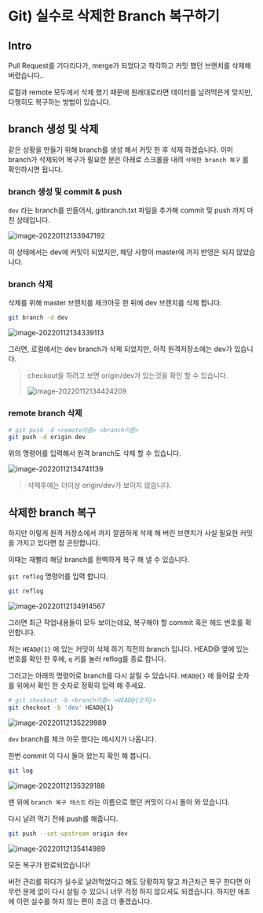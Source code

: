 # Git) 실수로 삭제한 Branch 복구하기

## Intro

Pull Request를 기다리다가, merge가 되었다고 착각하고 커밋 했던 브랜치를 삭제해 버렸습니다..

로컬과 remote 모두에서 삭제 했기 때문에 원래대로라면 데이터를 날려먹은게 맞지만, 다행히도 복구하는 방법이 있습니다.

## branch 생성 및 삭제

같은 상황을 만들기 위해 branch를 생성 해서 커밋 한 후 삭제 하겠습니다. 이미 branch가 삭제되어 복구가 필요한 분은 아래로 스크롤을 내려 `삭제한 branch 복구` 를 확인하시면 됩니다.

### branch 생성 및 commit & push

`dev` 라는 branch를 만들어서, gitbranch.txt 파일을 추가해 commit 및 push 까지 마친 상태입니다.

![image-20220112133947192](https://raw.githubusercontent.com/Shane-Park/mdblog/main/devops/git/recover-branch.assets/image-20220112133947192.webp)

이 상태에서는 dev에 커밋이 되었지만, 해당 사항이 master에 까지 반영은 되지 않았습니다.

### branch 삭제

삭제를 위해 master 브랜치를 체크아웃 한 뒤에 dev 브랜치를 삭제 합니다.

```bash 
git branch -d dev
```

![image-20220112134339113](https://raw.githubusercontent.com/Shane-Park/mdblog/main/devops/git/recover-branch.assets/image-20220112134339113.webp)

그러면, 로컬에서는 dev branch가 삭제 되었지만, 아직 원격저장소에는 dev가 있습니다.

> checkout을 하려고 보면 origin/dev가 있는것을 확인 할 수 있습니다.
>
> ![image-20220112134424209](https://raw.githubusercontent.com/Shane-Park/mdblog/main/devops/git/recover-branch.assets/image-20220112134424209.webp)

### remote branch 삭제

```bash
# git push -d <remote이름> <branch이름>
git push -d origin dev
```

위의 명령어를 입력해서 원격 branch도 삭제 할 수 있습니다.

![image-20220112134741139](https://raw.githubusercontent.com/Shane-Park/mdblog/main/devops/git/recover-branch.assets/image-20220112134741139.webp)

> 삭제후에는 더이상 origin/dev가 보이지 않습니다.

## 삭제한 branch 복구

하지만 이렇게 원격 저장소에서 까지 깔끔하게 삭제 해 버린 브랜치가 사실 필요한 커밋을 가지고 있다면 참 곤란합니다.

이때는 재빨리 해당 branch를 완벽하게 복구 해 낼 수 있습니다.

`git reflog` 명령어를 입력 합니다.

```bash
git reflog
```

![image-20220112134914567](https://raw.githubusercontent.com/Shane-Park/mdblog/main/devops/git/recover-branch.assets/image-20220112134914567.webp)

그러면 최근 작업내용들이 모두 보이는데요, 복구해야 할 commit 혹은 헤드 번호를 확인합니다.

저는 `HEAD@{1}` 에 있는 커밋이 삭제 하기 직전의 branch 입니다.  HEAD@ 옆에 있는 번호를 확인 한 후에, `q` 키를 눌러 reflog를 종료 합니다.

그러고는 아래의 명령어로 branch를 다시 살릴 수 있습니다. `HEAD@{}` 에 들어갈 숫자를 위에서 확인 한 숫자로 정확히 입력 해 주세요.

```bash
# git checkout -b <branch이름> <HEAD@{숫자}> 
git checkout -b 'dev' HEAD@{1}
```

![image-20220112135229989](https://raw.githubusercontent.com/Shane-Park/mdblog/main/devops/git/recover-branch.assets/image-20220112135229989.webp)

`dev` branch를 체크 아웃 했다는 메시지가 나옵니다.

한번 commit 이 다시 돌아 왔는지 확인 해 봅니다.

```bash
git log
```

![image-20220112135329188](https://raw.githubusercontent.com/Shane-Park/mdblog/main/devops/git/recover-branch.assets/image-20220112135329188.webp)

맨 위에 `branch 복구 테스트` 라는 이름으로 했던 커밋이 다시 돌아 와 있습니다. 

다시 날려 먹기 전에 push를 해줍니다.

```bash
git push --set-upstream origin dev
```

![image-20220112135414989](https://raw.githubusercontent.com/Shane-Park/mdblog/main/devops/git/recover-branch.assets/image-20220112135414989.webp)

모든 복구가 완료되었습니다!

버전 관리를 하다가 실수로 날려먹었다고 해도 당황하지 말고 차근차근 복구 한다면 아무런 문제 없이 다시 살릴 수 있으니 너무 걱정 하지 않으셔도 되겠습니다. 하지만 애초에 이런 실수를 하지 않는 편이 조금 더 좋겠습니다.